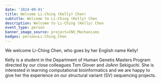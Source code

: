 ```yaml
---
date: '2024-09-01'
title: Welcome Li-Ching (Kelly) Chen!
subtitle: Welcome to Li-Ching (Kelly) Chen
description: Welcome to Li-Ching (Kelly) Chen
event_type: person
banner_image_source: project=CNV_Mechanisms
badges: person=Li-Ching_Chen
---
```


We welcome Li-Ching Chen, who goes by her English name Kelly!

Kelly is a student in the Department of Human Genetis Masters Program
directed by our close colleagues Tom Glover and JoAnn Sekiguchi. She
is interested in learning computational bioinformatics and we are happy
to give her the experience on our structural variant (SV) sequencing projects.

